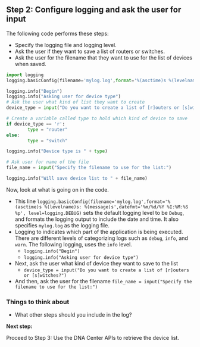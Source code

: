## Step 2: Configure logging and ask the user for input
The following code performs these steps:

* Specify the logging file and logging level.
* Ask the user if they want to save a list of routers or switches.
* Ask the user for the filename that they want to use for the list of devices when saved.

```python
import logging
logging.basicConfig(filename='mylog.log',format='%(asctime)s %(levelname)s: %(message)s',datefmt='%m/%d/%Y %I:%M:%S %p', level=logging.DEBUG)

logging.info("Begin")
logging.info("Asking user for device type")
# Ask the user what kind of list they want to create
device_type = input("Do you want to create a list of [r]outers or [s]witches?")

# Create a variable called type to hold which kind of device to save
if device_type == 'r':
        type = "router"
else:
        type = "switch"

logging.info("Device type is " + type)

# Ask user for name of the file
file_name = input("Specify the filename to use for the list:")

logging.info("Will save device list to " + file_name)

```
Now, look at what is going on in the code.

* This line `logging.basicConfig(filename='mylog.log',format='%(asctime)s %(levelname)s: %(message)s',datefmt='%m/%d/%Y %I:%M:%S %p', level=logging.DEBUG)` sets the default logging level to be `Debug`, and formats the logging output to include the date and time. It also specifies `mylog.log` as the logging file.
* Logging to indicates which part of the application is being executed. There are different levels of categorizing logs such as `debug`, `info`, and `warn`. The following logging, uses the `info` level.
    * `logging.info("Begin")`
    * `logging.info("Asking user for device type")`
* Next, ask the user what kind of device they want to save to the list
    * `device_type = input("Do you want to create a list of [r]outers or [s]witches?")`
* And then, ask the user for the filename `file_name = input("Specify the filename to use for the list:")`


### Things to think about
* What other steps should you include in the log?

**Next step:**

Proceed to Step 3: Use the DNA Center APIs to retrieve the device list.

